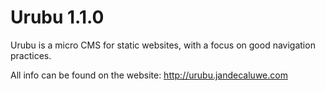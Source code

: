 Urubu 1.1.0
===========

Urubu is a micro CMS for static websites, with a focus on good navigation
practices.

All info can be found on the website: http://urubu.jandecaluwe.com
